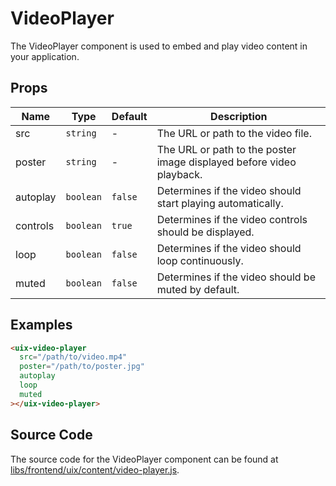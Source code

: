 # VideoPlayer

The VideoPlayer component is used to embed and play video content in your application.

## Props

| Name      | Type      | Default   | Description                                                 |
|-----------|-----------|-----------|-------------------------------------------------------------|
| src       | `string`  | -         | The URL or path to the video file.                          |
| poster    | `string`  | -         | The URL or path to the poster image displayed before video playback. |
| autoplay  | `boolean` | `false`   | Determines if the video should start playing automatically. |
| controls  | `boolean` | `true`    | Determines if the video controls should be displayed.       |
| loop      | `boolean` | `false`   | Determines if the video should loop continuously.           |
| muted     | `boolean` | `false`   | Determines if the video should be muted by default.         |

## Examples

```html
<uix-video-player 
  src="/path/to/video.mp4"
  poster="/path/to/poster.jpg"
  autoplay
  loop
  muted
></uix-video-player>
```

## Source Code

The source code for the VideoPlayer component can be found at [libs/frontend/uix/content/video-player.js](../uix/content/video-player.js).